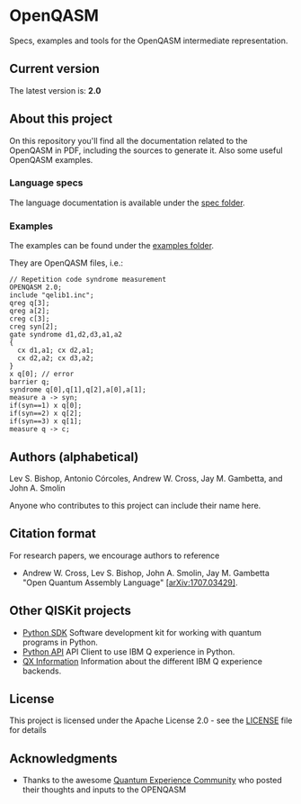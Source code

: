 # OpenQASM
Specs, examples and tools for the OpenQASM intermediate representation.

## Current version

The latest version is: __2.0__

## About this project
On this repository you'll find all the documentation related to the OpenQASM in PDF, including the sources to generate it. Also some useful OpenQASM examples.

### Language specs

The language documentation is available under the [spec folder](https://github.com/IBM/qiskit-openqasm/tree/master/spec).

### Examples

The examples can be found under the [examples folder](https://github.com/IBM/qiskit-openqasm/tree/master/examples).

They are OpenQASM files, i.e.:
```
// Repetition code syndrome measurement
OPENQASM 2.0;
include "qelib1.inc";
qreg q[3];
qreg a[2];
creg c[3];
creg syn[2];
gate syndrome d1,d2,d3,a1,a2 
{ 
  cx d1,a1; cx d2,a1; 
  cx d2,a2; cx d3,a2; 
}
x q[0]; // error
barrier q;
syndrome q[0],q[1],q[2],a[0],a[1];
measure a -> syn;
if(syn==1) x q[0];
if(syn==2) x q[2];
if(syn==3) x q[1];
measure q -> c;
```

## Authors (alphabetical)

Lev S. Bishop, Antonio Córcoles, Andrew W. Cross, Jay M. Gambetta, and John A. Smolin

Anyone who contributes to this project can include their name here.

## Citation format

For research papers, we encourage authors to reference 

* Andrew W. Cross, Lev S. Bishop, John A. Smolin, Jay M. Gambetta "Open Quantum Assembly Language" [[arXiv:1707.03429]](https://arxiv.org/abs/1707.03429).

## Other QISKit projects

* [Python SDK](https://github.com/IBM/qiskit-sdk-py) Software development kit for working with quantum programs in Python.
* [Python API](https://github.com/IBM/qiskit-api-py) API Client to use IBM Q experience in Python.
* [QX Information](https://github.com/IBM/qiskit-qx-info) Information about the different IBM Q experience backends.

## License

This project is licensed under the Apache License 2.0 - see the [LICENSE](LICENSE) file for details

## Acknowledgments

* Thanks to the awesome [Quantum Experience Community](https://quantumexperience.ng.bluemix.net) who posted their thoughts and inputs to the OPENQASM

